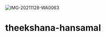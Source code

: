 ![IMG-20211128-WA0063](https://user-images.githubusercontent.com/94382409/144757566-1eff7db0-8ed8-4a2d-9851-b504a2de38e4.jpg)

# theekshana-hansamal
